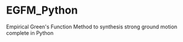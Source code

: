 # EGFM_Python
Empirical Green's Function Method to synthesis strong ground motion complete in Python
